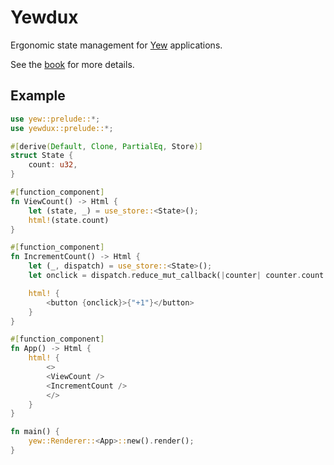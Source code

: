 # Yewdux

Ergonomic state management for [Yew](https://yew.rs) applications.

See the [book](https://intendednull.github.io/yewdux/) for more details.

## Example

```rust
use yew::prelude::*;
use yewdux::prelude::*;

#[derive(Default, Clone, PartialEq, Store)]
struct State {
    count: u32,
}

#[function_component]
fn ViewCount() -> Html {
    let (state, _) = use_store::<State>();
    html!(state.count)
}

#[function_component]
fn IncrementCount() -> Html {
    let (_, dispatch) = use_store::<State>();
    let onclick = dispatch.reduce_mut_callback(|counter| counter.count += 1);

    html! {
        <button {onclick}>{"+1"}</button>
    }
}

#[function_component]
fn App() -> Html {
    html! {
        <>
        <ViewCount />
        <IncrementCount />
        </>
    }
}

fn main() {
    yew::Renderer::<App>::new().render();
}
```
